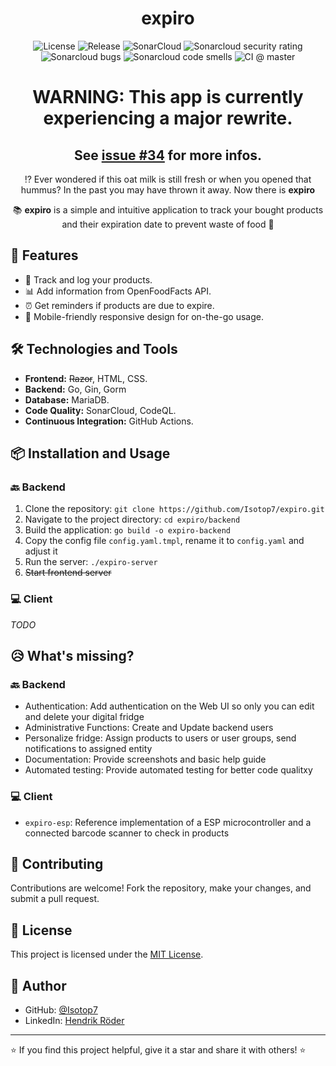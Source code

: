 <h1 align="center">expiro</h1>

<p align="center">
    <img src="https://img.shields.io/github/license/Isotop7/expiro" alt="License" />
    <img src="https://img.shields.io/github/v/release/Isotop7/expiro" alt="Release" />
    <img src="https://sonarcloud.io/api/project_badges/measure?project=Isotop7_expiro&metric=alert_status" alt="SonarCloud" />
    <img src="https://sonarcloud.io/api/project_badges/measure?project=Isotop7_expiro&metric=security_rating" alt="Sonarcloud security rating">
    <img src="https://sonarcloud.io/api/project_badges/measure?project=Isotop7_expiro&metric=bugs" alt="Sonarcloud bugs">
    <img src="https://sonarcloud.io/api/project_badges/measure?project=Isotop7_expiro&metric=code_smells" alt="Sonarcloud code smells">
    <img src="https://img.shields.io/github/actions/workflow/status/Isotop7/expiro/dotnet.yml?branch=main" alt="CI @ master" />
</p>

<h1 align="center">WARNING: This app is currently experiencing a major rewrite.</h1>
<h2 align="center">See <a href="https://github.com/Isotop7/expiro/issues/34">issue #34</a> for more infos.</h2>

<p align="center">
    ⁉️ Ever wondered if this oat milk is still fresh or when you opened that hummus? In the past you may have thrown it away. Now there is <b>expiro</b>
</p>
<p align="center">
    📚 <b>expiro</b> is a simple and intuitive application to track your bought products and their expiration date to prevent waste of food 🥗
</p>

## 🚀 Features

- 📝 Track and log your products.
- 📊 Add information from OpenFoodFacts API.
- ⏰ Get reminders if products are due to expire.
- 📱 Mobile-friendly responsive design for on-the-go usage.

## 🛠️ Technologies and Tools

- **Frontend:** ~~Razor~~, HTML, CSS.
- **Backend:** Go, Gin, Gorm
- **Database:** MariaDB.
- **Code Quality:** SonarCloud, CodeQL.
- **Continuous Integration:** GitHub Actions.

## 📦 Installation and Usage

### 🔙 Backend

1. Clone the repository: `git clone https://github.com/Isotop7/expiro.git`
2. Navigate to the project directory: `cd expiro/backend`
3. Build the application: `go build -o expiro-backend`
4. Copy the config file `config.yaml.tmpl`, rename it to `config.yaml` and adjust it
5. Run the server: `./expiro-server`
6. ~~Start frontend server~~

### 💻 Client

*TODO*

## 😥 What's missing?

### 🔙 Backend

- Authentication: Add authentication on the Web UI so only you can edit and delete your digital fridge
- Administrative Functions: Create and Update backend users
- Personalize fridge: Assign products to users or user groups, send notifications to assigned entity
- Documentation: Provide screenshots and basic help guide
- Automated testing: Provide automated testing for better code qualitxy

### 💻 Client

- `expiro-esp`: Reference implementation of a ESP microcontroller and a connected barcode scanner to check in products

## 🤝 Contributing

Contributions are welcome! Fork the repository, make your changes, and submit a pull request.

## 📄 License

This project is licensed under the [MIT License](LICENSE).

## 👤 Author

- GitHub: [@Isotop7](https://github.com/Isotop7)
- LinkedIn: [Hendrik Röder](https://www.linkedin.com/in/hendrik-r%C3%B6der-9b8483198/)

---

⭐️ If you find this project helpful, give it a star and share it with others! ⭐️
